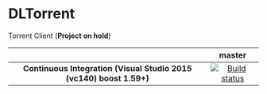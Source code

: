 # DLTorrent
Torrent Client (**Project on hold**)

|     |  master |
|:---:|:-------:|
|**Continuous Integration (Visual Studio 2015 (vc140) boost 1.59+)**|[![Build status](https://ci.appveyor.com/api/projects/status/44joy9j1iq2xmd68?svg=true)](https://ci.appveyor.com/project/Dllieu/dltorrent)|
